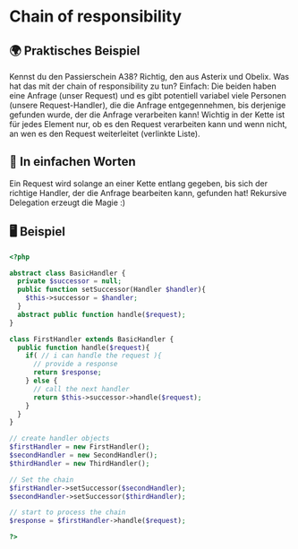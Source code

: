 # Chain of responsibility

## 🌍 Praktisches Beispiel

Kennst du den Passierschein A38? Richtig, den aus Asterix und Obelix. Was hat das mit der chain of responsibility zu tun? Einfach: Die beiden haben eine Anfrage  (unser Request) und es gibt potentiell variabel viele Personen (unsere Request-Handler), die die Anfrage entgegennehmen, bis derjenige gefunden wurde, der die Anfrage verarbeiten kann! Wichtig in der Kette ist für jedes Element nur, ob es den Request verarbeiten kann und wenn nicht, an wen es den Request weiterleitet (verlinkte Liste). 

## 💬 In einfachen Worten

Ein Request wird solange an einer Kette entlang gegeben, bis sich der richtige Handler, der die Anfrage bearbeiten kann, gefunden hat! Rekursive Delegation erzeugt die Magie :)

## 🖥 Beispiel

```php 
<?php 

abstract class BasicHandler {
  private $successor = null;
  public function setSuccessor(Handler $handler){
    $this->successor = $handler;
  }
  abstract public function handle($request);
}

class FirstHandler extends BasicHandler {
  public function handle($request){
    if( // i can handle the request ){
      // provide a response
      return $response;
    } else {
      // call the next handler
      return $this->successor->handle($request);
    }    
  }
}

// create handler objects
$firstHandler = new FirstHandler();
$secondHandler = new SecondHandler();
$thirdHandler = new ThirdHandler();

// Set the chain
$firstHandler->setSuccessor($secondHandler);
$secondHandler->setSuccessor($thirdHandler);

// start to process the chain
$response = $firstHandler->handle($request);

?>
```